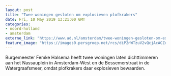 ```yaml
---
layout: post
title: "Twee woningen gesloten om explosieven plofkrakers"
date: Fri, 10 May 2019 13:21:00 GMT
categories: 
- noord-holland 
- amsterdam 
externe_link: "https://www.ad.nl/amsterdam/twee-woningen-gesloten-om-explosieven-plofkrakers~a10c920c/"
feature_image: "https://images0.persgroep.net/rcs/diP2nWTzuV2vQcjAcACZqKe2leY/diocontent/146545088/_fitwidth/400/?appId=21791a8992982cd8da851550a453bd7f&quality=0.7"
---
```


Burgemeester Femke Halsema heeft twee woningen laten dichttimmeren aan het Nassauplein in Amsterdam-West en de Bessemerstraat in de Watergraafsmeer, omdat plofkrakers daar explosieven bewaarden.
